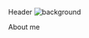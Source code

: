 Header
![background](https://github.com/user-attachments/assets/7bee1dc7-163a-45c3-8aeb-47f9e62cb674)


About me
